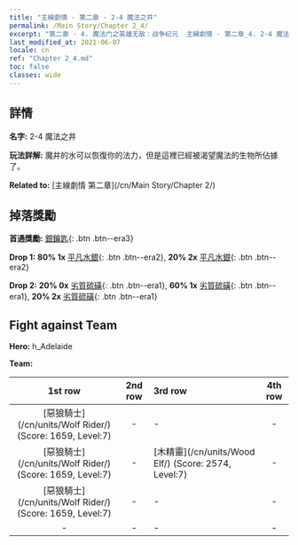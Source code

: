 ```yaml
---
title: "主線劇情 - 第二章 - 2-4 魔法之井"
permalink: /Main Story/Chapter 2_4/
excerpt: "第二章 - 4. 魔法门之英雄无敌：战争纪元  主線劇情 - 第二章_4. 2-4 魔法之井"
last_modified_at: 2021-06-07
locale: cn
ref: "Chapter 2_4.md"
toc: false
classes: wide
---
```


## 詳情

 **名字:** 2-4 魔法之井

 **玩法詳解:** 魔井的水可以恢復你的法力，但是這裡已經被渴望魔法的生物所佔據了。

 **Related to:** [主線劇情 第二章](/cn/Main Story/Chapter 2/)

## 掉落獎勵

 **首通獎勵:** [銀鑰匙](/cn/Items/con_693/){: .btn .btn--era3}

 **Drop 1:** **80% 1x** [平凡水銀](/cn/Items/mat_8/){: .btn .btn--era2}, **20% 2x** [平凡水銀](/cn/Items/mat_8/){: .btn .btn--era2}

 **Drop 2:** **20% 0x** [劣質硫磺](/cn/Items/mat_3/){: .btn .btn--era1}, **60% 1x** [劣質硫磺](/cn/Items/mat_3/){: .btn .btn--era1}, **20% 2x** [劣質硫磺](/cn/Items/mat_3/){: .btn .btn--era1}


## Fight against Team
 **Hero:** h_Adelaide

 **Team:**


  | 1st row | 2nd row | 3rd row | 4th row |
  |:----:|:----:|:----|:----:|
  | [惡狼騎士](/cn/units/Wolf Rider/) (Score: 1659, Level:7)  | - | - | - |
  | [惡狼騎士](/cn/units/Wolf Rider/) (Score: 1659, Level:7)  | - | [木精靈](/cn/units/Wood Elf/) (Score: 2574, Level:7)  | - |
  | [惡狼騎士](/cn/units/Wolf Rider/) (Score: 1659, Level:7)  | - | - | - |
  | - | - | - | - |


